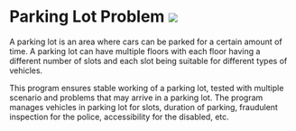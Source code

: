 # Parking Lot Problem <img src="https://img.icons8.com/external-victoruler-linear-colour-victoruler/64/000000/external-parking-buildings-victoruler-linear-colour-victoruler.png"/>

A parking lot is an area where cars can be parked for a certain amount of time. A parking lot can have multiple floors with each floor having a different number of slots and each slot being suitable for different types of vehicles.

This program ensures stable working of a parking lot, tested with multiple scenario and problems that may arrive in a parking lot. The program manages vehicles in parking lot for slots, duration of parking, fraudulent inspection for the police, accessibility for the disabled, etc.
